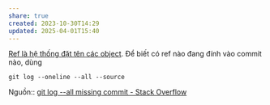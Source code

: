 ```yaml
---
share: true
created: 2023-10-30T14:29
updated: 2025-04-01T15:40
---
```

[Ref là hệ thống đặt tên các object](../Blob,%20tree,%20ref.%20Git%20internals/Ref/Ref%20l%C3%A0%20h%E1%BB%87%20th%E1%BB%91ng%20%C4%91%E1%BA%B7t%20t%C3%AAn%20c%C3%A1c%20object.md). Để biết có ref nào đang đính vào commit nào, dùng 
```
git log --oneline --all --source
```
Nguồn:: [git log --all missing commit - Stack Overflow](https://stackoverflow.com/q/15426257/3416774)